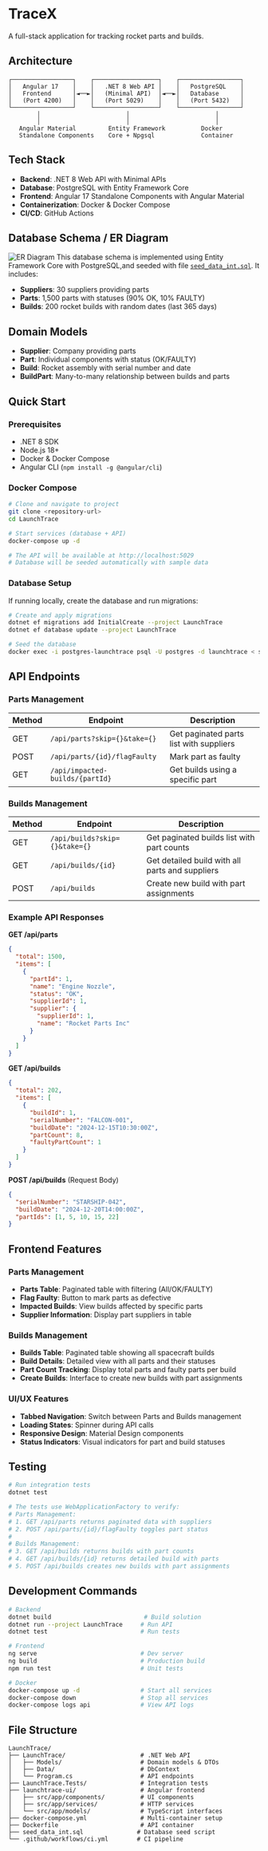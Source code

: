 # TraceX

A full-stack application for tracking rocket parts and builds.

## Architecture

```
┌─────────────────┐    ┌──────────────────┐    ┌─────────────────┐
│   Angular 17    │    │   .NET 8 Web API │    │   PostgreSQL    │
│   Frontend      │◄──►│   (Minimal API)  │◄──►│   Database      │
│   (Port 4200)   │    │   (Port 5029)    │    │   (Port 5432)   │
└─────────────────┘    └──────────────────┘    └─────────────────┘
        │                        │                        │
        │                        │                        │
   Angular Material         Entity Framework          Docker
   Standalone Components    Core + Npgsql             Container
```

## Tech Stack

- **Backend**: .NET 8 Web API with Minimal APIs
- **Database**: PostgreSQL with Entity Framework Core
- **Frontend**: Angular 17 Standalone Components with Angular Material
- **Containerization**: Docker & Docker Compose
- **CI/CD**: GitHub Actions

## Database Schema / ER Diagram

![ER Diagram](assets/SchemaERDiagram.png)
This database schema is implemented using Entity Framework Core with PostgreSQL,and seeded with file [`seed_data_int.sql`](seed_data_int.sql). It includes:

- **Suppliers**: 30 suppliers providing parts
- **Parts**: 1,500 parts with statuses (90% OK, 10% FAULTY)
- **Builds**: 200 rocket builds with random dates (last 365 days)

## Domain Models

- **Supplier**: Company providing parts
- **Part**: Individual components with status (OK/FAULTY)
- **Build**: Rocket assembly with serial number and date
- **BuildPart**: Many-to-many relationship between builds and parts

## Quick Start

### Prerequisites

- .NET 8 SDK
- Node.js 18+
- Docker & Docker Compose
- Angular CLI (`npm install -g @angular/cli`)

### Docker Compose

```bash
# Clone and navigate to project
git clone <repository-url>
cd LaunchTrace

# Start services (database + API)
docker-compose up -d

# The API will be available at http://localhost:5029
# Database will be seeded automatically with sample data
```

### Database Setup

If running locally, create the database and run migrations:

```bash
# Create and apply migrations
dotnet ef migrations add InitialCreate --project LaunchTrace
dotnet ef database update --project LaunchTrace

# Seed the database
docker exec -i postgres-launchtrace psql -U postgres -d launchtrace < seed_data_int.sql
```

## API Endpoints

### Parts Management

| Method | Endpoint                        | Description                             |
| ------ | ------------------------------- | --------------------------------------- |
| GET    | `/api/parts?skip={}&take={}`    | Get paginated parts list with suppliers |
| POST   | `/api/parts/{id}/flagFaulty`    | Mark part as faulty                     |
| GET    | `/api/impacted-builds/{partId}` | Get builds using a specific part        |

### Builds Management

| Method | Endpoint                      | Description                                     |
| ------ | ----------------------------- | ----------------------------------------------- |
| GET    | `/api/builds?skip={}&take={}` | Get paginated builds list with part counts      |
| GET    | `/api/builds/{id}`            | Get detailed build with all parts and suppliers |
| POST   | `/api/builds`                 | Create new build with part assignments          |

### Example API Responses

**GET /api/parts**

```json
{
  "total": 1500,
  "items": [
    {
      "partId": 1,
      "name": "Engine Nozzle",
      "status": "OK",
      "supplierId": 1,
      "supplier": {
        "supplierId": 1,
        "name": "Rocket Parts Inc"
      }
    }
  ]
}
```

**GET /api/builds**

```json
{
  "total": 202,
  "items": [
    {
      "buildId": 1,
      "serialNumber": "FALCON-001",
      "buildDate": "2024-12-15T10:30:00Z",
      "partCount": 8,
      "faultyPartCount": 1
    }
  ]
}
```

**POST /api/builds** (Request Body)

```json
{
  "serialNumber": "STARSHIP-042",
  "buildDate": "2024-12-20T14:00:00Z",
  "partIds": [1, 5, 10, 15, 22]
}
```

## Frontend Features

### Parts Management

- **Parts Table**: Paginated table with filtering (All/OK/FAULTY)
- **Flag Faulty**: Button to mark parts as defective
- **Impacted Builds**: View builds affected by specific parts
- **Supplier Information**: Display part suppliers in table

### Builds Management

- **Builds Table**: Paginated table showing all spacecraft builds
- **Build Details**: Detailed view with all parts and their statuses
- **Part Count Tracking**: Display total parts and faulty parts per build
- **Create Builds**: Interface to create new builds with part assignments

### UI/UX Features

- **Tabbed Navigation**: Switch between Parts and Builds management
- **Loading States**: Spinner during API calls
- **Responsive Design**: Material Design components
- **Status Indicators**: Visual indicators for part and build statuses

## Testing

```bash
# Run integration tests
dotnet test

# The tests use WebApplicationFactory to verify:
# Parts Management:
# 1. GET /api/parts returns paginated data with suppliers
# 2. POST /api/parts/{id}/flagFaulty toggles part status
#
# Builds Management:
# 3. GET /api/builds returns builds with part counts
# 4. GET /api/builds/{id} returns detailed build with parts
# 5. POST /api/builds creates new builds with part assignments
```

## Development Commands

```bash
# Backend
dotnet build                          # Build solution
dotnet run --project LaunchTrace     # Run API
dotnet test                          # Run tests

# Frontend
ng serve                             # Dev server
ng build                             # Production build
npm run test                         # Unit tests

# Docker
docker-compose up -d                 # Start all services
docker-compose down                  # Stop all services
docker-compose logs api              # View API logs
```

## File Structure

```
LaunchTrace/
├── LaunchTrace/                     # .NET Web API
│   ├── Models/                      # Domain models & DTOs
│   ├── Data/                        # DbContext
│   └── Program.cs                   # API endpoints
├── LaunchTrace.Tests/               # Integration tests
├── launchtrace-ui/                  # Angular frontend
│   ├── src/app/components/          # UI components
│   ├── src/app/services/            # HTTP services
│   └── src/app/models/              # TypeScript interfaces
├── docker-compose.yml               # Multi-container setup
├── Dockerfile                       # API container
├── seed_data_int.sql               # Database seed script
└── .github/workflows/ci.yml        # CI pipeline
```
